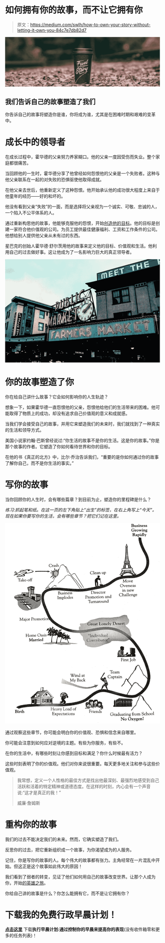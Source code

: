 # 如何拥有你的故事，而不让它拥有你

> 原文：<https://medium.com/swlh/how-to-own-your-story-without-letting-it-own-you-84c7e7db82d7>

![](img/5959936fc12698b2d5748aadeeea92e3.png)

## 我们告诉自己的故事塑造了我们

你告诉自己的故事将塑造你是谁，你将成为谁，尤其是在困难时期和艰难的变革中。

# 成长中的领导者

在成长过程中，霍华德的父亲努力养家糊口。他的父亲一度因受伤而失业。整个家庭都很痛苦。

当回顾他的一生时，霍华德分享了他曾经如何怨恨他的父亲是一个失败者。这种与他父亲联系在一起的对失败的恐惧驱使他取得成就。

在他父亲去世后，他重新定义了这种怨恨。他开始承认他的成功很大程度上来自于他童年的经历——好的和坏的。

他没有看到父亲“失败”的一面，而是选择将父亲视为一个诚实、可敬、忠诚的人，一个陷入不公平体系的人。

通过重新构思他的故事，他能够克服他的怨恨，开始[创造他的目标](https://zacharend.com/stop-trying-to-find-your-purpose/)。他的目标是创建一家符合他价值观的公司。为员工提供最佳健康福利、工资和工作条件的公司。他想给别人提供他父亲从未有过的东西。

星巴克的创始人霍华德·舒尔茨用他的故事来定义他的目标、价值观和生活。他利用自己的过去做好事。这让他成为了一名影响力巨大的真正领导者。

![](img/cb92b81db19007510bbe68c88a6097da.png)

# 你的故事塑造了你

你在给自己讲什么故事？它会如何影响你的人生轨迹？

想象一下，如果霍华德一直怨恨他的父亲，怨恨他给他们的生活带来的困难。他可能取得了物质上的成功，却没有追求自己价值观的意义和成就感。

当我们学会接受自己的故事，并用它来塑造我们的未来时，我们就找到了一种真实的生活和领导方式。

美国小说家约翰·巴斯曾经说过:“你生活的故事不是你的生活。这是你的故事。”你是那个故事的作者。它塑造了你如何看待世界和你的目标。

在他的书《真正的北方》中，比尔·乔治告诉我们，“重要的是你如何通过你的故事了解你自己，而不是你生活的事实。”

# 写你的故事

当你回顾你的人生时，会有哪些篇章？到目前为止，塑造你的里程碑是什么？

*练习:抓起笔和纸。在这一页的左下角贴上“出生”的标签，在右上角写上“今天”。现在如果你要写你的生活，会有哪些章节？把它们记在这里。*

![](img/f7a15c1b25e85cae899fa0b9e1efca1a.png)

通过观察这些章节，你可能会明白你的价值观、恐惧和信念来自哪里。

你可能会注意到如何应对逆境的主题。有些为你服务，有些不。

在你的生活中，有哪些时刻让你感到目标和满足？你什么时候最有活力？

这些时刻表明了你的价值观。他们对你来说很重要。每天更多地关注和参与这些价值观。

> 我常想，定义一个人性格的最佳方式是找出他最深刻、最强烈地感受到自己活跃和活着的特定精神或道德态度。在这样的时刻，内心会有一个声音说:“这才是真正的我！”
> 
> 威廉·詹姆斯

# 重构你的故事

我们的过去不能决定我们的未来。然而，它确实塑造了我们。

反思你的过去，把它重新组织成一个故事，为你渴望成为的人服务。

记住，你是写你的故事的人。每个伟大的故事都有张力。主角经常在一片混乱中开始。但这正是这个故事如此伟大的原因！

我们看到了弱者的转变，见证了他们如何用自己的故事改变世界。让那个人成为你，开始[的英雄之旅](https://zacharend.com/how-to-step-into-your-true-calling/)。

你给自己讲的故事是什么？你怎么能拥有它，而不是让它拥有你？

# 下载我的免费行政早晨计划！

[**点击这里**](https://www.createpurpose.net/executive-morning-plan) 下载**执行早晨计划:通过控制你的早晨来提高你的表现**(没有收件箱零和更多的任务列表)！